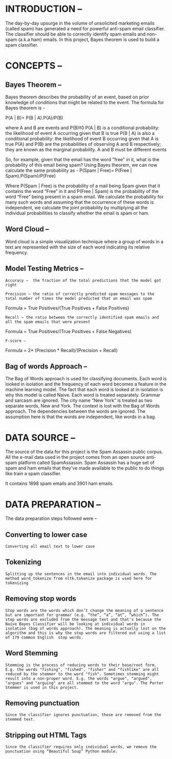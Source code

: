 # INTRODUCTION – 

The day-by-day upsurge in the volume of unsolicited marketing emails (called spam) has generated a need for powerful anti-spam email classifier. The classifier should be able to correctly identify spam emails and non-spam (a.k.a ham) emails. In this project, Bayes theorem is used to build a spam classifier. 


# CONCEPTS –
## Bayes Theorem – 
Bayes theorem describes the probability of an event, based on prior knowledge of conditions that might be related to the event.
The formula for Bayes theorem is - 

P(A | B)= P(B | A).P(A)/P(B)

where A and B are events and P(B)‡0
	P(A | B) is a conditional probability: the likelihood of event A occurring given that B  is true
	P(B | A) is also a conditional probability: the likelihood of event B  occurring given that A is true
	P(A) and P(B) are the probabilities of observing A and B respectively; they are known as the marginal probability.
	A and B must be different events

So, for example, given that the email has the word "free" in it, what is the probability of this email being spam? Using Bayes theorem, we can now calculate the same probability as -
P(Spam | Free)= P(Free | Spam).P(Spam)/P(Free)

Where P(Spam | Free) is the probability of a mail being Spam given that it contains the word “Free” in it and P(Free | Spam) is the probability of the word “Free” being present in a spam email. We calculate the probability for many such words and assuming that the occurrence of these words is independent, we calculate the joint probability by multiplying all the individual probabilities to classify whether the email is spam or ham.


## Word Cloud – 
Word cloud is a simple visualization technique where a group of words in a text are represented with the size of each word indicating its relative frequency.


## Model Testing Metrics – 

	Accuracy –  the fraction of the total predictions that the model got right 

	Precision – the ratio of correctly predicted spam messages to the total number of times the model predicted that an email was spam 
Formula = True Positives/(True Positives + False Positives)

	Recall – the ratio between the correctly identified spam emails and all the spam emails that were present
Formula = True Positives/(True Positives + False Negatives)

	F-score – 
Formula = 2* (Precision * Recall)/(Precision + Recall)


## Bag of words Approach – 

The Bag of Words approach is used for classifying documents. Each word is looked in isolation and the frequency of each word becomes a feature in the machine learning model. The fact that each word is looked at in isolation is why this model is called Naive. Each word is treated separately. Grammar and sarcasm are ignored. The city name “New York” is treated as two separate words, New and York. The context is lost with the Bag of Words approach. The dependencies between the words are ignored. The assumption here is that the words are independent, like words in a bag.


# DATA SOURCE – 

The source of the data for this project is the  Spam Assassin public corpus. All the e-mail data used in the project comes from an open source anti-spam platform called SpamAssassin. Spam Assassin has a huge set of spam and ham emails that they've made available to the public to do things like train a spam classifier.


It contains 1898 spam emails and 3901 ham emails. 


# DATA PREPARATION –

The data preparation steps followed were – 
## Converting to lower case
	Converting all email text to lower case

## Tokenizing
	Splitting up the sentences in the email into individual words. The method word_tokenize from nltk.tokenize package is used here for tokenizing

## Removing stop words
	Stop words are the words which don’t change the meaning of a sentence but are important for grammar (e.g. “the”, “a”, “at”, “which”). The stop words are excluded from the message text and that's because the Naive Bayes Classifier will be looking at individual words in isolation (bag of words approach). The meaning is actually lost on the algorithm and this is why the stop words are filtered out using a list of 179 common English  stop words.

## Word Stemming
	Stemming is the process of reducing words to their base/root form. E.g. the words "fishing", "fished", "fisher" and "fishlike" are all reduced by the stemmer to the word "fish". Sometimes stemming might result into a non-proper word. E.g. the words "argue", "argued", "argues" and "arguing" are all stemmed to the word "argu". The Porter Stemmer is used in this project.

## Removing punctuation
	Since the classifier ignores punctuation, those are removed from the stemmed text.

## Stripping out HTML Tags
	Since the classifier requires only individual words, we remove the punctuation using “Beautiful Soup” Python module.

